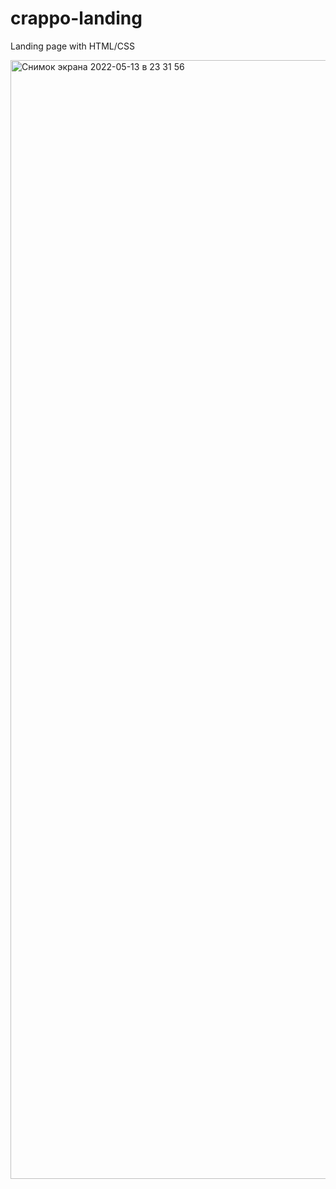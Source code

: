 # crappo-landing

Landing page with HTML/CSS

<img width="1790" alt="Снимок экрана 2022-05-13 в 23 31 56" src="https://user-images.githubusercontent.com/78974590/168385191-ff2e043d-a644-4463-b5e3-1c54a8f20331.png">
